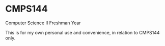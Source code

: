 # CMPS144
Computer Science II Freshman Year


This is for my own personal use and convenience, in relation to CMPS144 only.

